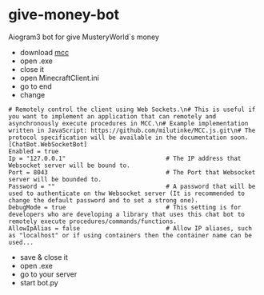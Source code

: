 # give-money-bot
Aiogram3 bot for give MusteryWorld`s money
- download [mcc](https://github.com/MCCTeam/Minecraft-Console-Client/releases)
- open .exe
- close it
- open MinecraftClient.ini
- go to end
- change
```
# Remotely control the client using Web Sockets.\n# This is useful if you want to implement an application that can remotely and asynchronously execute procedures in MCC.\n# Example implementation written in JavaScript: https://github.com/milutinke/MCC.js.git\n# The protocol specification will be available in the documentation soon.
[ChatBot.WebSocketBot]
Enabled = true
Ip = "127.0.0.1"                            # The IP address that Websocket server will be bound to.
Port = 8043                                 # The Port that Websocket server will be bounded to.
Password = ""                               # A password that will be used to authenticate on thw Websocket server (It is recommended to change the default password and to set a strong one).
DebugMode = true                            # This setting is for developers who are developing a library that uses this chat bot to remotely execute procedures/commands/functions.
AllowIpAlias = false                        # Allow IP aliases, such as "localhost" or if using containers then the container name can be used...
```
- save & close it
- open .exe
- go to your server
- start bot.py
